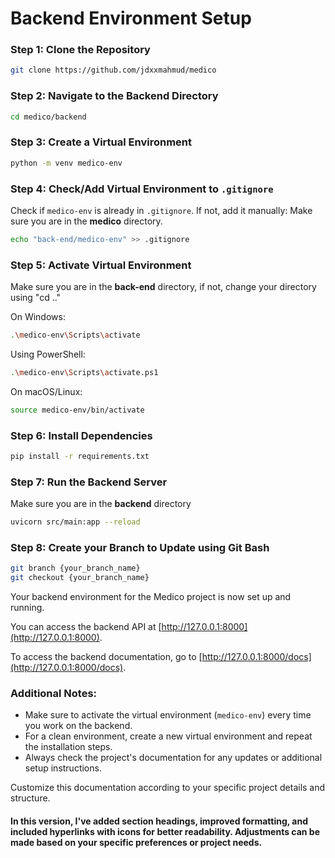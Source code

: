 
# Backend Environment Setup

### Step 1: Clone the Repository
```bash
git clone https://github.com/jdxxmahmud/medico
```

### Step 2: Navigate to the Backend Directory
```bash
cd medico/backend
```

### Step 3: Create a Virtual Environment
```bash
python -m venv medico-env
```

### Step 4: Check/Add Virtual Environment to `.gitignore`
Check if `medico-env` is already in `.gitignore`. If not, add it manually:
Make sure you are in the **medico** directory.

```bash
echo "back-end/medico-env" >> .gitignore
```

### Step 5: Activate Virtual Environment

Make sure you are in the **back-end** directory, if not, change your directory using "cd .."

On Windows:
```bash
.\medico-env\Scripts\activate
```
Using PowerShell:
```bash
.\medico-env\Scripts\activate.ps1
```
On macOS/Linux:
```bash
source medico-env/bin/activate
```

### Step 6: Install Dependencies
```bash
pip install -r requirements.txt
```

### Step 7: Run the Backend Server

Make sure you are in the **backend** directory

```bash
uvicorn src/main:app --reload
```

### Step 8: Create your Branch to Update using Git Bash
```bash
git branch {your_branch_name}
git checkout {your_branch_name}
```

Your backend environment for the Medico project is now set up and running.

You can access the backend API at [http://127.0.0.1:8000](http://127.0.0.1:8000).

To access the backend documentation, go to [http://127.0.0.1:8000/docs](http://127.0.0.1:8000/docs).

### Additional Notes:
- Make sure to activate the virtual environment (`medico-env`) every time you work on the backend.
- For a clean environment, create a new virtual environment and repeat the installation steps.
- Always check the project's documentation for any updates or additional setup instructions.

Customize this documentation according to your specific project details and structure.


#### In this version, I've added section headings, improved formatting, and included hyperlinks with icons for better readability. Adjustments can be made based on your specific preferences or project needs.
